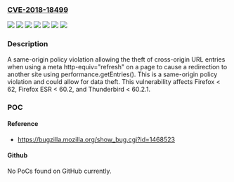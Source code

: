 ### [CVE-2018-18499](https://cve.mitre.org/cgi-bin/cvename.cgi?name=CVE-2018-18499)
![](https://img.shields.io/static/v1?label=Product&message=Firefox%20ESR&color=blue)
![](https://img.shields.io/static/v1?label=Product&message=Firefox&color=blue)
![](https://img.shields.io/static/v1?label=Product&message=Thunderbird&color=blue)
![](https://img.shields.io/static/v1?label=Version&message=%3C%2060.2%20&color=brighgreen)
![](https://img.shields.io/static/v1?label=Version&message=%3C%2060.2.1%20&color=brighgreen)
![](https://img.shields.io/static/v1?label=Version&message=%3C%2062%20&color=brighgreen)
![](https://img.shields.io/static/v1?label=Vulnerability&message=Same-origin%20policy%20violation%20using%20meta%20refresh%20and%20performance.getEntries%20to%20steal%20cross-origin%20URLs&color=brighgreen)

### Description

A same-origin policy violation allowing the theft of cross-origin URL entries when using a meta http-equiv="refresh" on a page to cause a redirection to another site using performance.getEntries(). This is a same-origin policy violation and could allow for data theft. This vulnerability affects Firefox < 62, Firefox ESR < 60.2, and Thunderbird < 60.2.1.

### POC

#### Reference
- https://bugzilla.mozilla.org/show_bug.cgi?id=1468523

#### Github
No PoCs found on GitHub currently.

